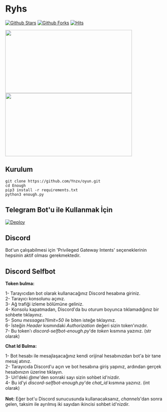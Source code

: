 # Ryhs
[![Github Stars](https://img.shields.io/github/stars/tingirifistik/Enough)]()
[![Github Forks](https://img.shields.io/github/forks/tingirifistik/Enough)]() 
[![Hits](https://hits.sh/github.com/tingirifistik/Enough.svg?label=views&color=007ec6)](https://hits.sh/github.com/tingirifistik/Enough/)

<img src=https://media.discordapp.net/attachments/849354887053180938/1062437100458344538/image.png height="200px" width="400px"/>
<img src=https://user-images.githubusercontent.com/51286195/209442235-7069b8e7-b3f3-4b70-82cb-a86014836be0.png height="200px" width="400px"/>


<h2>Kurulum</h2>

```console
git clone https://github.com/Ynzx/oyun.git
cd Enough
pip3 install -r requirements.txt
python3 enough.py
```
<h2>Telegram Bot'u ile Kullanmak İçin</h2>

[![Deploy](https://www.herokucdn.com/deploy/button.svg)](https://heroku.com/deploy?template=https://github.com/tingirifistik/Enough)

<h2>Discord</h2>

Bot'un çalışabilmesi için 'Privileged Gateway Intents' seçeneklerinin hepsinin aktif olması gerekmektedir.

<h2>Discord Selfbot</h2>

**Token bulma:**

1- Tarayıcıdan bot olarak kullanacağınız Discord hesabına giriniz.<br>
2- Tarayıcı konsolunu açınız.<br>
3- Ağ trafiği izleme bölümüne geliniz.<br>
4- Konsolu kapatmadan, Discord'da bu oturum boyunca tıklamadığınız bir sohbete tıklayınız.<br>
5- Sonu *messages?limit=50* ile biten isteğe tıklayınız.<br>
6- İsteğin *Header* kısmındaki *Authorization* değeri sizin token'ınızdır.<br>
7- Bu token'ı *discord-selfbot-enough.py*'de *token* kısmına yazınız. (str olarak)<br>

**Chat Id Bulma:**

1- Bot hesabı ile mesajlaşacağınız kendi orijinal hesabınızdan bot'a bir tane mesaj atınız.<br>
2- Tarayıcıda Discord'u açın ve bot hesabına giriş yapınız, ardından gerçek hesabınızın üzerine tıklayın.<br>
3- Url'deki *@me*'den sonraki sayı sizin sohbet id'nizdir.<br>
4- Bu id'yi *discord-selfbot-enough.py*'de *chat_id* kısmına yazınız. (int olarak)<br><br>
**Not:** Eğer bot'u Discord sunucusunda kullanacaksanız, *channels*'dan sonra gelen, taksim ile ayrılmış iki sayıdan ikincisi sohbet id'nizdir.
<br><br>
